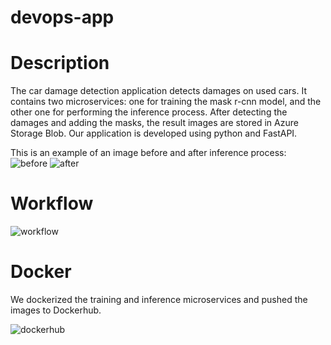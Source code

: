 # devops-app

# Description
The car damage detection application detects damages on used cars.
It contains two microservices: one for training the mask r-cnn model, and the other one for performing the inference process.
After detecting the damages and adding the masks, the result images are stored in Azure Storage Blob.
Our application is developed using python and FastAPI.

This is an example of an image before and after inference process:
![before](https://user-images.githubusercontent.com/60546216/213252530-29088a8e-73cb-4577-ad09-4f1ec8f415c1.png)
![after](https://user-images.githubusercontent.com/60546216/213252546-acc25674-3fbe-497b-bfed-e5c9dba19714.png)

# Workflow
![workflow](https://user-images.githubusercontent.com/60546216/213250047-f7b16c3e-bdbf-4a1c-ab2d-dcd88f560ba3.png)

# Docker
We dockerized the training and inference microservices and pushed the images to Dockerhub.

![dockerhub](https://user-images.githubusercontent.com/60546216/213249808-ead8797c-be29-4003-86ee-00187b6924ca.png)
